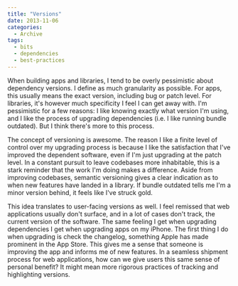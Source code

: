 ```yaml
---
title: "Versions"
date: 2013-11-06
categories:
  - Archive
tags:
  - bits
  - dependencies
  - best-practices
---
```


When building apps and libraries, I tend to be overly pessimistic about dependency versions. I define as much granularity as possible. For apps, this usually means the exact version, including bug or patch level. For libraries, it's however much specificity I feel I can get away with. I'm pessimistic for a few reasons: I like knowing exactly what version I'm using, and I like the process of upgrading dependencies (i.e. I like running bundle outdated). But I think there's more to this process.

The concept of versioning is awesome. The reason I like a finite level of control over my upgrading process is because I like the satisfaction that I've improved the dependent software, even if I'm just upgrading at the patch level. In a constant pursuit to leave codebases more inhabitable, this is a stark reminder that the work I'm doing makes a difference. Aside from improving codebases, semantic versioning gives a clear indication as to when new features have landed in a library. If bundle outdated tells me I'm a minor version behind, it feels like I've struck gold.

This idea translates to user-facing versions as well. I feel remissed that web applications usually don't surface, and in a lot of cases don't track, the current version of the software. The same feeling I get when upgrading dependencies I get when upgrading apps on my iPhone. The first thing I do when upgrading is check the changelog, something Apple has made prominent in the App Store. This gives me a sense that someone is improving the app and informs me of new features. In a seamless shipment process for web applications, how can we give users this same sense of personal benefit? It might mean more rigorous practices of tracking and highlighting versions.
